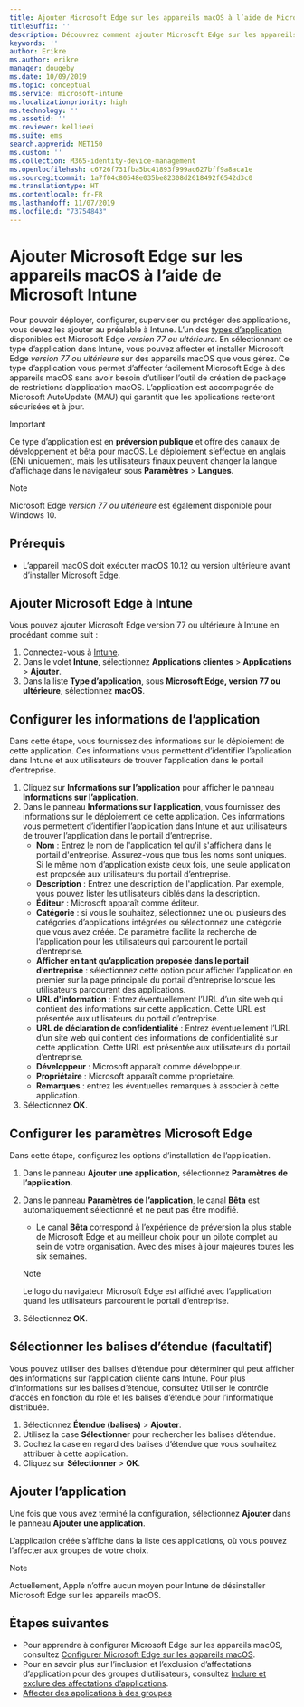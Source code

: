 ```yaml
---
title: Ajouter Microsoft Edge sur les appareils macOS à l’aide de Microsoft Intune
titleSuffix: ''
description: Découvrez comment ajouter Microsoft Edge sur les appareils macOS à l’aide de Microsoft Intune.
keywords: ''
author: Erikre
ms.author: erikre
manager: dougeby
ms.date: 10/09/2019
ms.topic: conceptual
ms.service: microsoft-intune
ms.localizationpriority: high
ms.technology: ''
ms.assetid: ''
ms.reviewer: kellieei
ms.suite: ems
search.appverid: MET150
ms.custom: ''
ms.collection: M365-identity-device-management
ms.openlocfilehash: c6726f731fba5bc41893f999ac627bff9a8aca1e
ms.sourcegitcommit: 1a7f04c80548e035be82308d2618492f6542d3c0
ms.translationtype: HT
ms.contentlocale: fr-FR
ms.lasthandoff: 11/07/2019
ms.locfileid: "73754843"
---
```

# <a name="add-microsoft-edge-to-macos-devices-using-microsoft-intune"></a>Ajouter Microsoft Edge sur les appareils macOS à l’aide de Microsoft Intune

Pour pouvoir déployer, configurer, superviser ou protéger des applications, vous devez les ajouter au préalable à Intune. L’un des [types d’application](~/apps/apps-add.md#app-types-in-microsoft-intune) disponibles est Microsoft Edge *version 77 ou ultérieure*. En sélectionnant ce type d’application dans Intune, vous pouvez affecter et installer Microsoft Edge *version 77 ou ultérieure* sur des appareils macOS que vous gérez. Ce type d’application vous permet d’affecter facilement Microsoft Edge à des appareils macOS sans avoir besoin d’utiliser l’outil de création de package de restrictions d’application macOS. L’application est accompagnée de Microsoft AutoUpdate (MAU) qui garantit que les applications resteront sécurisées et à jour.

> [!IMPORTANT]
> Ce type d’application est en **préversion publique** et offre des canaux de développement et bêta pour macOS. Le déploiement s’effectue en anglais (EN) uniquement, mais les utilisateurs finaux peuvent changer la langue d’affichage dans le navigateur sous **Paramètres** > **Langues**. 

> [!NOTE]
> Microsoft Edge *version 77 ou ultérieure* est également disponible pour Windows 10.

## <a name="prerequisites"></a>Prérequis
- L’appareil macOS doit exécuter macOS 10.12 ou version ultérieure avant d’installer Microsoft Edge.

## <a name="add-microsoft-edge-to-intune"></a>Ajouter Microsoft Edge à Intune
Vous pouvez ajouter Microsoft Edge version 77 ou ultérieure à Intune en procédant comme suit :

1. Connectez-vous à [Intune](https://go.microsoft.com/fwlink/?linkid=2090973).
2. Dans le volet **Intune**, sélectionnez **Applications clientes** > **Applications** > **Ajouter**.
3. Dans la liste **Type d’application**, sous **Microsoft Edge, version 77 ou ultérieure**, sélectionnez **macOS**.

## <a name="configure-app-information"></a>Configurer les informations de l’application
Dans cette étape, vous fournissez des informations sur le déploiement de cette application. Ces informations vous permettent d’identifier l’application dans Intune et aux utilisateurs de trouver l’application dans le portail d’entreprise.

1. Cliquez sur **Informations sur l’application** pour afficher le panneau **Informations sur l’application**.
2. Dans le panneau **Informations sur l’application**, vous fournissez des informations sur le déploiement de cette application. Ces informations vous permettent d’identifier l’application dans Intune et aux utilisateurs de trouver l’application dans le portail d’entreprise.
    - **Nom** : Entrez le nom de l'application tel qu'il s'affichera dans le portail d'entreprise. Assurez-vous que tous les noms sont uniques. Si le même nom d’application existe deux fois, une seule application est proposée aux utilisateurs du portail d’entreprise.
    - **Description** : Entrez une description de l'application. Par exemple, vous pouvez lister les utilisateurs ciblés dans la description.
    - **Éditeur** : Microsoft apparaît comme éditeur.
    - **Catégorie** : si vous le souhaitez, sélectionnez une ou plusieurs des catégories d’applications intégrées ou sélectionnez une catégorie que vous avez créée. Ce paramètre facilite la recherche de l’application pour les utilisateurs qui parcourent le portail d’entreprise.
    - **Afficher en tant qu’application proposée dans le portail d’entreprise** : sélectionnez cette option pour afficher l’application en premier sur la page principale du portail d’entreprise lorsque les utilisateurs parcourent des applications.
    - **URL d'information** : Entrez éventuellement l’URL d’un site web qui contient des informations sur cette application. Cette URL est présentée aux utilisateurs du portail d’entreprise.
    - **URL de déclaration de confidentialité** : Entrez éventuellement l’URL d’un site web qui contient des informations de confidentialité sur cette application. Cette URL est présentée aux utilisateurs du portail d’entreprise.
    - **Développeur** : Microsoft apparaît comme développeur.
    - **Propriétaire** : Microsoft apparaît comme propriétaire.
    - **Remarques** : entrez les éventuelles remarques à associer à cette application.
3. Sélectionnez **OK**.

## <a name="configure-microsoft-edge-settings"></a>Configurer les paramètres Microsoft Edge
Dans cette étape, configurez les options d’installation de l’application.

1. Dans le panneau **Ajouter une application**, sélectionnez **Paramètres de l’application**.
2. Dans le panneau **Paramètres de l’application**, le canal **Bêta** est automatiquement sélectionné et ne peut pas être modifié.
    - Le canal **Bêta** correspond à l’expérience de préversion la plus stable de Microsoft Edge et au meilleur choix pour un pilote complet au sein de votre organisation. Avec des mises à jour majeures toutes les six semaines.

    > [!NOTE]
    > Le logo du navigateur Microsoft Edge est affiché avec l’application quand les utilisateurs parcourent le portail d’entreprise.
3.  Sélectionnez **OK**.

## <a name="select-scope-tags-optional"></a>Sélectionner les balises d’étendue (facultatif)
Vous pouvez utiliser des balises d’étendue pour déterminer qui peut afficher des informations sur l’application cliente dans Intune. Pour plus d’informations sur les balises d’étendue, consultez Utiliser le contrôle d’accès en fonction du rôle et les balises d’étendue pour l’informatique distribuée.
1.  Sélectionnez **Étendue (balises)**  > **Ajouter**.
2.  Utilisez la case **Sélectionner** pour rechercher les balises d’étendue.
3.  Cochez la case en regard des balises d’étendue que vous souhaitez attribuer à cette application.
4.  Cliquez sur **Sélectionner** > **OK**.

## <a name="add-the-app"></a>Ajouter l’application
Une fois que vous avez terminé la configuration, sélectionnez **Ajouter** dans le panneau **Ajouter une application**. 

L’application créée s’affiche dans la liste des applications, où vous pouvez l’affecter aux groupes de votre choix. 

> [!NOTE]
> Actuellement, Apple n’offre aucun moyen pour Intune de désinstaller Microsoft Edge sur les appareils macOS.

## <a name="next-steps"></a>Étapes suivantes
- Pour apprendre à configurer Microsoft Edge sur les appareils macOS, consultez [Configurer Microsoft Edge sur les appareils macOS](https://docs.microsoft.com/deployedge/configure-microsoft-edge-on-mac).
- Pour en savoir plus sur l’inclusion et l’exclusion d’affectations d’application pour des groupes d’utilisateurs, consultez [Inclure et exclure des affectations d’applications](~/apps/apps-inc-exl-assignments.md).
- [Affecter des applications à des groupes](~/apps/apps-deploy.md)

